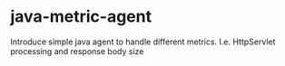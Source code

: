 # java-metric-agent
Introduce simple java agent to handle different metrics. I.e. HttpServlet processing and response body size
